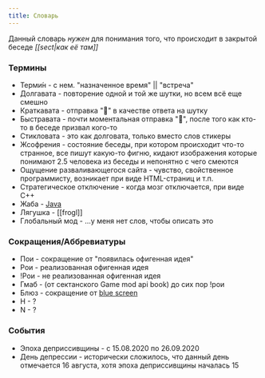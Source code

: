 ```yaml
---
title: Словарь
---
```

Данный словарь *нужен* для понимания того, что происходит в закрытой беседе *[[sect|как её там]]*

### Термины

* Терми́н - с нем. "назначенное время" || "встреча"
* Долгавата - повторение одной и той же шутки, но всем всё еще смешно
* Краткавата - отправка ":moyai:" в качестве ответа на шутку
* Быстравата - почти моментальная отправка ":moyai:", после того как кто-то в беседе призвал кого-то
* Стикловата - это как долговата, только вместо слов стикеры
* Жсофрения - состояние беседы, при котором происходит что-то странное, все пишут какую-то фигню, кидают изображения которые понимают 2.5 человека из беседы и непонятно с чего смеются
* Ощущение разваливающегося сайта - чувство, свойственное программисту, возникает при виде HTML-страниц и т.п. 
* Стратегическое отключение - когда мозг отключается, при виде C++
* Жаба - [Java](https://ru.wikipedia.org/wiki/Java)
* Лягушка - [[frogl]]
* Глобальный мод - ...у меня нет слов, чтобы описать это

### Сокращения/Аббревиатуры

* Пои - сокращение от "появилась офигенная идея"
* Рои - реализованная офигенная идея
* !Рои - не реализованная офигенная идея
* Гмаб - (от сектанского Game mod api book) до сих пор !рои
* Блюз - сокращение от [blue screen](https://ru.wikipedia.org/wiki/Синий_экран_смерти)
* Н - ?
* N - ?

### События

* Эпоха деприссивщины - c 15.08.2020 по 26.09.2020
* День депрессии - исторически сложилось, что данный день отмечается 16 августа, хотя эпоха деприссивщины началась 15
